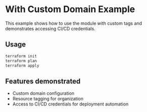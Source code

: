 # With Custom Domain Example

This example shows how to use the module with custom tags and demonstrates accessing CI/CD credentials.

## Usage

```bash
terraform init
terraform plan
terraform apply
```

## Features demonstrated

- Custom domain configuration
- Resource tagging for organization
- Access to CI/CD credentials for deployment automation
